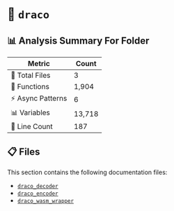 # 📁 `draco`

## 📊 Analysis Summary For Folder

| Metric | Count |
|--------|-------|
| 📁 Total Files | 3 |
| 🔧 Functions | 1,904 |
| ⚡ Async Patterns | 6 |
| 📊 Variables | 13,718 |
| 🔢 Line Count | 187 |


## 📋 Files

This section contains the following documentation files:

- [`draco_decoder`](./draco_decoder.md)
- [`draco_encoder`](./draco_encoder.md)
- [`draco_wasm_wrapper`](./draco_wasm_wrapper.md)